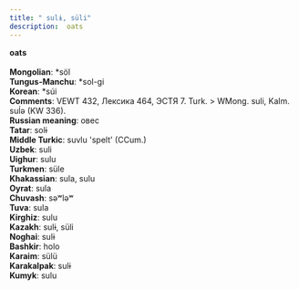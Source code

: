 ```yaml
---
title: " sulɨ, süli"
description:  oats
---
```

<strong> oats</strong><br><br>
<strong>Mongolian</strong>:  *söl<br>
<strong>Tungus-Manchu</strong>:  *sol-gi<br>
<strong>Korean</strong>:  *súi<br>
<strong>Comments</strong>:  VEWT 432, Лексика 464, ЭСТЯ 7. Turk. > WMong. suli, Kalm. suĺǝ (KW 336).<br>
<strong>Russian meaning</strong>:  овес<br>
<strong>Tatar</strong>:  solɨ<br>
<strong>Middle Turkic</strong>:  suvlu 'spelt' (CCum.)<br>
<strong>Uzbek</strong>:  suli<br>
<strong>Uighur</strong>:  sulu<br>
<strong>Turkmen</strong>:  süle<br>
<strong>Khakassian</strong>:  sula, sulu<br>
<strong>Oyrat</strong>:  sula<br>
<strong>Chuvash</strong>:  sǝʷlǝʷ<br>
<strong>Tuva</strong>:  sula<br>
<strong>Kirghiz</strong>:  sulu<br>
<strong>Kazakh</strong>:  sulɨ, süli<br>
<strong>Noghai</strong>:  sulɨ<br>
<strong>Bashkir</strong>:  holo<br>
<strong>Karaim</strong>:  sülü<br>
<strong>Karakalpak</strong>:  sulɨ<br>
<strong>Kumyk</strong>:  sulu<br>


